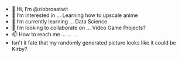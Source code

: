 - 👋 Hi, I’m @ziobroaatwit
- 👀 I’m interested in ... Learning how to upscale anime
- 🌱 I’m currently learning ... Data Science
- 💞️ I’m looking to collaborate on ... Video Game Projects?
- 📫 How to reach me ... ... ...
- Isn't it fate that my randomly generated picture looks like it could be Kirby?
<!---
ziobroaatwit/ziobroaatwit is a ✨ special ✨ repository because its `README.md` (this file) appears on your GitHub profile.
You can click the Preview link to take a look at your changes.
--->
